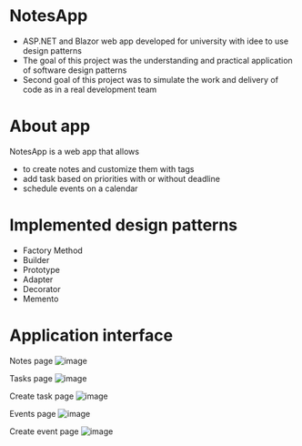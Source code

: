 # NotesApp
- ASP.NET and Blazor web app developed for university with idee to use design patterns
- The goal of this project was the understanding and practical application of software design patterns
- Second goal of this project was to simulate the work and delivery of code as in a real development team

# About app
NotesApp is a web app that allows
  - to create notes and customize them with tags 
  - add task based on priorities with or without deadline
  - schedule events on a calendar

# Implemented design patterns
- Factory Method
- Builder
- Prototype
- Adapter
- Decorator
- Memento

# Application interface

Notes page
![image](https://github.com/1Leomas/NotesApp/assets/81852464/42b5ba6b-058c-43e1-b49d-d047dd107df2)

Tasks page
![image](https://github.com/1Leomas/NotesApp/assets/81852464/05b9f9e9-3d1e-4dcb-8e33-81f67a5f3bb3)

Create task page
![image](https://github.com/1Leomas/NotesApp/assets/81852464/3d3841c1-a06d-4190-b225-e4746813292f)

Events page
![image](https://github.com/1Leomas/NotesApp/assets/81852464/5ad76b21-454e-400c-9098-e647c92734c3)

Create event page
![image](https://github.com/1Leomas/NotesApp/assets/81852464/7c5abce0-04b2-49b4-973d-08eabac336df)

